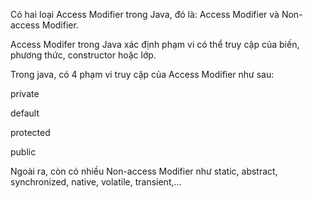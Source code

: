 Có hai loại Access Modifier trong Java, đó là: Access Modifier và Non-access Modifier.

Access Modifer trong Java xác định phạm vi có thể truy cập của biến, phương thức, constructor hoặc lớp.

Trong java, có 4 phạm vi truy cập của Access Modifier như sau:

private

default

protected

public

Ngoài ra, còn có nhiều Non-access Modifier như static, abstract, synchronized, native, volatile, transient,...